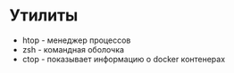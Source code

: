 # Утилиты

* htop - менеджер процессов
* zsh - командная оболочка
* ctop - показывает информацию о docker контенерах
